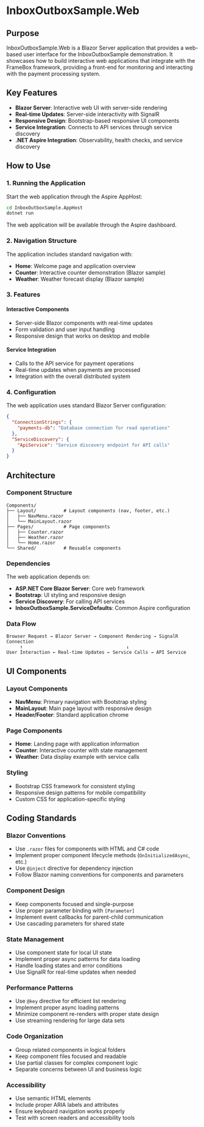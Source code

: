 # InboxOutboxSample.Web

## Purpose

InboxOutboxSample.Web is a Blazor Server application that provides a web-based user interface for the InboxOutboxSample demonstration. It showcases how to build interactive web applications that integrate with the FrameBox framework, providing a front-end for monitoring and interacting with the payment processing system.

## Key Features

- **Blazor Server**: Interactive web UI with server-side rendering
- **Real-time Updates**: Server-side interactivity with SignalR
- **Responsive Design**: Bootstrap-based responsive UI components
- **Service Integration**: Connects to API services through service discovery
- **.NET Aspire Integration**: Observability, health checks, and service discovery

## How to Use

### 1. Running the Application

Start the web application through the Aspire AppHost:

```bash
cd InboxOutboxSample.AppHost
dotnet run
```

The web application will be available through the Aspire dashboard.

### 2. Navigation Structure

The application includes standard navigation with:
- **Home**: Welcome page and application overview
- **Counter**: Interactive counter demonstration (Blazor sample)
- **Weather**: Weather forecast display (Blazor sample)

### 3. Features

#### Interactive Components
- Server-side Blazor components with real-time updates
- Form validation and user input handling
- Responsive design that works on desktop and mobile

#### Service Integration
- Calls to the API service for payment operations
- Real-time updates when payments are processed
- Integration with the overall distributed system

### 4. Configuration

The web application uses standard Blazor Server configuration:

```json
{
  "ConnectionStrings": {
    "payments-db": "Database connection for read operations"
  },
  "ServiceDiscovery": {
    "ApiService": "Service discovery endpoint for API calls"
  }
}
```

## Architecture

### Component Structure

```
Components/
├── Layout/          # Layout components (nav, footer, etc.)
│   ├── NavMenu.razor
│   └── MainLayout.razor
├── Pages/           # Page components
│   ├── Counter.razor
│   ├── Weather.razor
│   └── Home.razor
└── Shared/          # Reusable components
```

### Dependencies

The web application depends on:
- **ASP.NET Core Blazor Server**: Core web framework
- **Bootstrap**: UI styling and responsive design
- **Service Discovery**: For calling API services
- **InboxOutboxSample.ServiceDefaults**: Common Aspire configuration

### Data Flow

```
Browser Request → Blazor Server → Component Rendering → SignalR Connection
     ↑                                      ↓
User Interaction ← Real-time Updates ← Service Calls → API Service
```

## UI Components

### Layout Components
- **NavMenu**: Primary navigation with Bootstrap styling
- **MainLayout**: Main page layout with responsive design
- **Header/Footer**: Standard application chrome

### Page Components
- **Home**: Landing page with application information
- **Counter**: Interactive counter with state management
- **Weather**: Data display example with service calls

### Styling
- Bootstrap CSS framework for consistent styling
- Responsive design patterns for mobile compatibility
- Custom CSS for application-specific styling

## Coding Standards

### Blazor Conventions
- Use `.razor` files for components with HTML and C# code
- Implement proper component lifecycle methods (`OnInitializedAsync`, etc.)
- Use `@inject` directive for dependency injection
- Follow Blazor naming conventions for components and parameters

### Component Design
- Keep components focused and single-purpose
- Use proper parameter binding with `[Parameter]`
- Implement event callbacks for parent-child communication
- Use cascading parameters for shared state

### State Management
- Use component state for local UI state
- Implement proper async patterns for data loading
- Handle loading states and error conditions
- Use SignalR for real-time updates when needed

### Performance Patterns
- Use `@key` directive for efficient list rendering
- Implement proper async loading patterns
- Minimize component re-renders with proper state design
- Use streaming rendering for large data sets

### Code Organization
- Group related components in logical folders
- Keep component files focused and readable
- Use partial classes for complex component logic
- Separate concerns between UI and business logic

### Accessibility
- Use semantic HTML elements
- Include proper ARIA labels and attributes
- Ensure keyboard navigation works properly
- Test with screen readers and accessibility tools